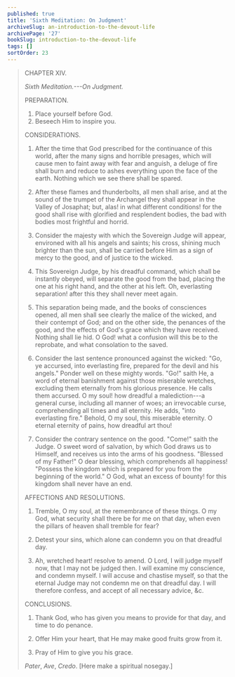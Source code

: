 ```yaml
---
published: true
title: 'Sixth Meditation: On Judgment'
archiveSlug: an-introduction-to-the-devout-life
archivePage: '27'
bookSlug: introduction-to-the-devout-life
tags: []
sortOrder: 23
---
```


> CHAPTER XIV.
>
> *Sixth Meditation.---On Judgment.*
>
> PREPARATION.
>
> 1. Place yourself before God.
> 2. Beseech Him to inspire you.
>
> CONSIDERATIONS.
>
> 1. After the time that God prescribed for the continuance of this world, after the many signs and horrible presages, which will cause men to faint away with fear and anguish, a deluge of fire shall burn and reduce to ashes everything upon the face of the earth. Nothing which we see there shall be spared.
>
> 2. After these flames and thunderbolts, all men shall arise, and at the sound of the trumpet of the Archangel they shall appear in the Valley of Josaphat; but, alas! in what different conditions! for the good shall rise with glorified and resplendent bodies, the bad with bodies most frightful and horrid.
>
> 3. Consider the majesty with which the Sovereign Judge will appear, environed with all his angels and saints; his cross, shining much brighter than the sun, shall be carried before Him as a sign of mercy to the good, and of justice to the wicked.
>
> 4. This Sovereign Judge, by his dreadful command, which shall be instantly obeyed, will separate the good from the bad, placing the one at his right hand, and the other at his left. Oh, everlasting separation! after this they shall never meet again.
>
> 5. This separation being made, and the books of consciences opened, all men shall see clearly the malice of the wicked, and their contempt of God; and on the other side, the penances of the good, and the effects of God's grace which they have received. Nothing shall lie hid. O God! what a confusion will this be to the reprobate, and what consolation to the saved.
>
> 6. Consider the last sentence pronounced against the wicked: "Go, ye accursed, into everlasting fire, prepared for the devil and his angels." Ponder well on these mighty words. "Go!" saith He, a word of eternal banishment against those miserable wretches, excluding them eternally from his glorious presence. He calls them accursed. O my soul! how dreadful a malediction---a general curse, including all manner of woes; an irrevocable curse, comprehending all times and all eternity. He adds, "into everlasting fire." Behold, O my soul, this miserable eternity. O eternal eternity of pains, how dreadful art thou!
>
> 7. Consider the contrary sentence on the good. "Come!" saith the Judge. O sweet word of salvation, by which God draws us to Himself, and receives us into the arms of his goodness. "Blessed of my Father!" O dear blessing, which comprehends all happiness! "Possess the kingdom which is prepared for you from the beginning of the world." O God, what an excess of bounty! for this kingdom shall never have an end.
>
> AFFECTIONS AND RESOLUTIONS.
>
> 1. Tremble, O my soul, at the remembrance of these things. O my God, what security shall there be for me on that day, when even the pillars of heaven shall tremble for fear?
>
> 2. Detest your sins, which alone can condemn you on that dreadful day.
>
> 3. Ah, wretched heart! resolve to amend. O Lord, I will judge myself now, that I may not be judged then. I will examine my conscience, and condemn myself. I will accuse and chastise myself, so that the eternal Judge may not condemn me on that dreadful day. I will therefore confess, and accept of all necessary advice, &c.
>
> CONCLUSIONS.
>
> 1. Thank God, who has given you means to provide for that day, and time to do penance.
>
> 2. Offer Him your heart, that He may make good fruits grow from it.
>
> 3. Pray of Him to give you his grace.
>
> *Pater*, *Ave*, *Credo*. [Here make a spiritual nosegay.]

